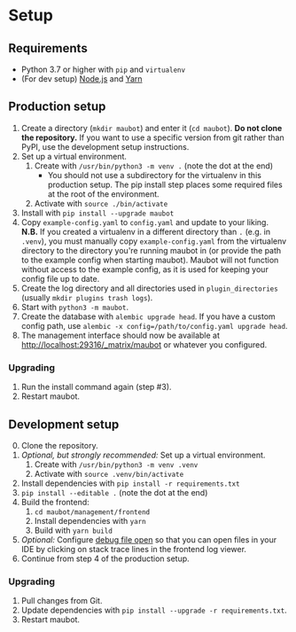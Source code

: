 # Setup
## Requirements
* Python 3.7 or higher with `pip` and `virtualenv`
* (For dev setup) [Node.js](https://nodejs.org/) and [Yarn](https://yarnpkg.com/en/docs/install)

## Production setup
1. Create a directory (`mkdir maubot`) and enter it (`cd maubot`).
   **Do not clone the repository.** If you want to use a specific version from
   git rather than PyPI, use the development setup instructions.
2. Set up a virtual environment.
   1. Create with `/usr/bin/python3 -m venv .` (note the dot at the end)
      * You should not use a subdirectory for the virtualenv in this production
        setup. The pip install step places some required files at the root of
        the environment.
   2. Activate with `source ./bin/activate`
3. Install with `pip install --upgrade maubot`
4. Copy `example-config.yaml` to `config.yaml` and update to your liking.  
   **N.B.** If you created a virtualenv in a different directory than `.`
   (e.g. in `.venv`), you must manually copy `example-config.yaml` from the
   virtualenv directory to the directory you're running maubot in (or provide
   the path to the example config when starting maubot). Maubot will not
   function without access to the example config, as it is used for keeping
   your config file up to date.
5. Create the log directory and all directories used in `plugin_directories`
   (usually `mkdir plugins trash logs`).
6. Start with `python3 -m maubot`.
7. Create the database with `alembic upgrade head`. If you have a custom config
   path, use `alembic -x config=/path/to/config.yaml upgrade head`.
8. The management interface should now be available at
   <http://localhost:29316/_matrix/maubot> or whatever you configured.

### Upgrading
1. Run the install command again (step #3).
2. Restart maubot.

## Development setup
0. Clone the repository.
1. _Optional, but strongly recommended:_ Set up a virtual environment.
   1. Create with `/usr/bin/python3 -m venv .venv`
   2. Activate with `source .venv/bin/activate`
2. Install dependencies with `pip install -r requirements.txt`
3. `pip install --editable .` (note the dot at the end)
4. Build the frontend:
   1. `cd maubot/management/frontend`
   2. Install dependencies with `yarn`
   4. Build with `yarn build`
5. _Optional:_ Configure [debug file open] so that you can open files in your
   IDE by clicking on stack trace lines in the frontend log viewer.
6. Continue from step 4 of the production setup.

[debug file open]: ../../management-api.md#debug-file-open

### Upgrading
1. Pull changes from Git.
2. Update dependencies with `pip install --upgrade -r requirements.txt`.
3. Restart maubot.
